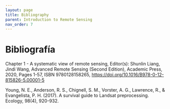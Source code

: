 ```yaml
---
layout: page
title: Bibliography
parent: Introduction to Remote Sensing
nav_order: 7
---
```


# Bibliografía

Chapter 1 - A systematic view of remote sensing, Editor(s): Shunlin Liang, Jindi Wang, Advanced Remote Sensing (Second Edition), Academic Press,  2020, Pages 1-57, ISBN 9780128158265, https://doi.org/10.1016/B978-0-12-815826-5.00001-5

Young, N. E., Anderson, R. S., Chignell, S. M., Vorster, A. G., Lawrence, R., & Evangelista, P. H. (2017). A survival guide to Landsat preprocessing. Ecology, 98(4), 920-932.
